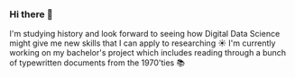 ### Hi there 👋

I'm studying history and look forward to seeing how Digital Data Science might give me new skills that I can apply to researching :sunny: I'm currently working on my bachelor's project which includes reading through a bunch of typewritten documents from the 1970'ties :books:

<!--
**Ferrari-7/Ferrari-7** is a ✨ _special_ ✨ repository because its `README.md` (this file) appears on your GitHub profile.

Here are some ideas to get you started:

- 🔭 I’m currently working on ...
- 🌱 I’m currently learning ...
- 👯 I’m looking to collaborate on ...
- 🤔 I’m looking for help with ...
- 💬 Ask me about ...
- 📫 How to reach me: ...
- 😄 Pronouns: ...
- ⚡ Fun fact: ...
-->
